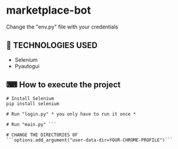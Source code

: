 # marketplace-bot

Change the "env.py" file with your credentials

## 🚀 TECHNOLOGIES USED

- Selenium
- Pyautogui

## ⌨ How to execute the project
```
# Install Selenium
pip install selenium

# Run "login.py" * you only have to run it once * 

# Run "main.py" ```

# CHANGE THE DIRECTORIES OF
```options.add_argument("user-data-dir=YOUR-CHROME-PROFILE")```
